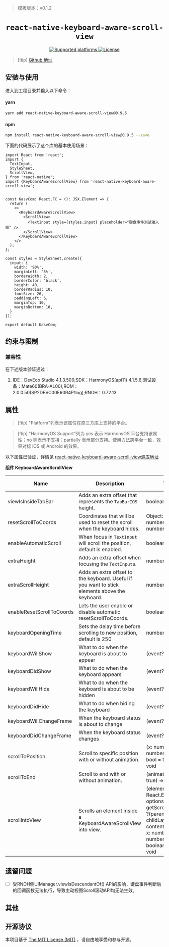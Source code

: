 > 模板版本：v0.1.2

<p align="center">
  <h1 align="center"> <code>react-native-keyboard-aware-scroll-view</code> </h1>
</p>
<p align="center">
    <a href="https://github.com/APSL/react-native-keyboard-aware-scroll-view">
        <img src="https://img.shields.io/badge/platforms-ios%20|%20android%20|%20web%20|%20harmony%20-lightgrey.svg" alt="Supported platforms" />
    </a>
    <a href="https://github.com/APSL/react-native-keyboard-aware-scroll-view/blob/master/README.md">
        <img src="https://img.shields.io/badge/license-MIT-green.svg" alt="License" />
    </a>
</p>


>[!tip] [Github 地址](https://github.com/APSL/react-native-keyboard-aware-scroll-view)

## 安装与使用

进入到工程目录并输入以下命令：

<!-- tabs:start -->

#### **yarn**

```bash
yarn add react-native-keyboard-aware-scroll-view@0.9.5
```
#### **npm**

```bash
npm install react-native-keyboard-aware-scroll-view@0.9.5 --save
```

<!-- tabs:end -->

下面的代码展示了这个库的基本使用场景：

```tsx
import React from 'react';
import {
  TextInput,
  StyleSheet,
  ScrollView,
} from 'react-native';
import {KeyboardAwareScrollView} from 'react-native-keyboard-aware-scroll-view';


const KasvCom: React.FC = (): JSX.Element => {
  return (
    <>
      <KeyboardAwareScrollView>
        <ScrollView>
          <TextInput style={styles.input} placeholder="键盘事件测试输入框" />
        </ScrollView>
      </KeyboardAwareScrollView>
    </>
  );
};

const styles = StyleSheet.create({
  input: {
    width: '90%',
    marginLeft: '5%',
    borderWidth: 2,
    borderColor: 'black',
    height: 40,
    borderRadius: 10,
    fontSize: 26,
    paddingLeft: 6,
    marginTop: 10,
    marginBottom: 10,
  }
});

export default KasvCom;
```

## 约束与限制

### 兼容性

 在下述版本验证通过：

 1. IDE：DevEco Studio 4.1.3.500;SDK：HarmonyOS(api11) 4.1.5.6;测试设备：Mate60(BRA-AL00);ROM：2.0.0.50(SP2DEVC00E60R4P1log);RNOH：0.72.13

## 属性

> [!tip] "Platform"列表示该属性在原三方库上支持的平台。

> [!tip] "HarmonyOS Support"列为 yes 表示 HarmonyOS 平台支持该属性；no 则表示不支持；partially 表示部分支持。使用方法跨平台一致，效果对标 iOS 或 Android 的效果。

以下属性已验证，详情见 [react-native-keyboard-aware-scroll-view源库地址](https://github.com/APSL/react-native-keyboard-aware-scroll-view)

**组件 KeyboardAwareScrollView**

| Name | Description | Type | Required | Platform | HarmonyOS Support |
| ---- | ---- | ---- | -------- | -------- | -------- |
| viewIsInsideTabBar | Adds an extra offset that represents the `TabBarIOS` height. | boolean | NO | All | NO |
| resetScrollToCoords | Coordinates that will be used to reset the scroll when the keyboard hides. | Object: {x: number, y: number} | NO | All | NO |
| enableAutomaticScroll | When focus in `TextInput` will scroll the position, default is enabled. | boolean | NO | All | NO |
| extraHeight | Adds an extra offset when focusing the `TextInput`s. | number | NO | All | NO |
| extraScrollHeight | Adds an extra offset to the keyboard. Useful if you want to stick elements above the keyboard. | number | NO | All | NO |
| enableResetScrollToCoords | Lets the user enable or disable automatic resetScrollToCoords. | boolean | NO | All | NO |
| keyboardOpeningTime | Sets the delay time before scrolling to new position, default is 250 | number | NO | IOS | NO |
| keyboardWillShow | What to do when the keyboard is about to appear | (event?) => void | NO | IOS | NO |
| keyboardDidShow | What to do when the keyboard appears | (event?) => void | NO | All | Yes |
| keyboardWillHide | What to do when the keyboard is about to be hidden | (event?) => void | NO | IOS | NO |
| keyboardDidHide | What to do when hiding the keyboard | (event?) => void | NO | All | Yes |
| keyboardWillChangeFrame | When the keyboard status is about to change | (event?) => void | NO | IOS | NO |
| keyboardDidChangeFrame | When the keyboard status changes | (event?) => void | NO | IOS | NO |
| scrollToPosition | Scroll to specific position with or without animation. | (x: number, y: number, animated: bool = true) => void | NO | All | Yes |
| scrollToEnd | Scroll to end with or without animation. | (animated?: bool = true) => void | NO | All | Yes |
| scrollIntoView | Scrolls an element inside a KeyboardAwareScrollView into view. | (element: React.Element<*>, options: { getScrollPosition: ?(parentLayout, childLayout, contentOffset) => { x: number, y: number, animated: boolean } }) => void | NO | All | NO |


## 遗留问题

- [ ] 受RNOH侧UIManager.viewIsDescendantOf() API的影响，键盘事件判断后的回调函数无法执行，导致主动视图Scroll滚动API均无法生效。

## 其他

## 开源协议

本项目基于 [The MIT License (MIT)](https://github.com/meliorence/react-native-render-html/blob/master/LICENSE) ，请自由地享受和参与开源。
